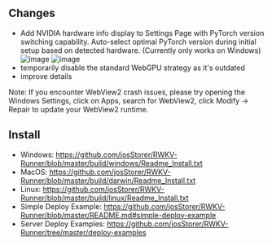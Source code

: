 ## Changes

- Add NVIDIA hardware info display to Settings Page with PyTorch version switching capability. Auto-select optimal PyTorch version during initial setup based on detected hardware. (Currently only works on Windows)
![image](https://github.com/user-attachments/assets/cce4b8ce-a920-451d-8f5f-c497b06a6339)
![image](https://github.com/user-attachments/assets/aa1703ec-da0e-4e3f-820c-9253f4b9bf15)
- temporarily disable the standard WebGPU strategy as it's outdated
- improve details

Note: If you encounter WebView2 crash issues, please try opening the Windows Settings, click on Apps, search for
WebView2, click Modify -> Repair to update your WebView2 runtime.

## Install

- Windows: https://github.com/josStorer/RWKV-Runner/blob/master/build/windows/Readme_Install.txt
- MacOS: https://github.com/josStorer/RWKV-Runner/blob/master/build/darwin/Readme_Install.txt
- Linux: https://github.com/josStorer/RWKV-Runner/blob/master/build/linux/Readme_Install.txt
- Simple Deploy Example: https://github.com/josStorer/RWKV-Runner/blob/master/README.md#simple-deploy-example
- Server Deploy Examples: https://github.com/josStorer/RWKV-Runner/tree/master/deploy-examples
